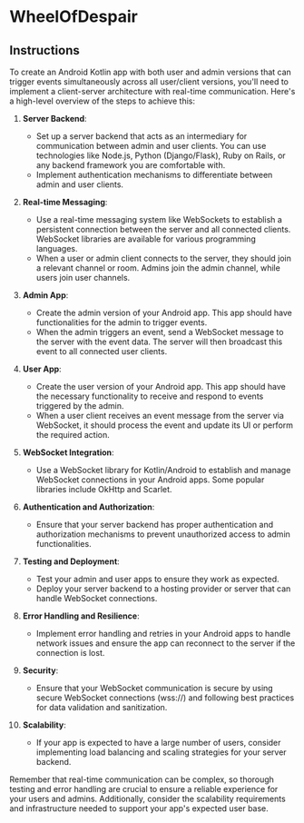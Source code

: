 # WheelOfDespair

## Instructions
To create an Android Kotlin app with both user and admin versions that can trigger events simultaneously across all user/client versions, you'll need to implement a client-server architecture with real-time communication. Here's a high-level overview of the steps to achieve this:

1. **Server Backend**:
   - Set up a server backend that acts as an intermediary for communication between admin and user clients. You can use technologies like Node.js, Python (Django/Flask), Ruby on Rails, or any backend framework you are comfortable with.
   - Implement authentication mechanisms to differentiate between admin and user clients.

2. **Real-time Messaging**:
   - Use a real-time messaging system like WebSockets to establish a persistent connection between the server and all connected clients. WebSocket libraries are available for various programming languages.
   - When a user or admin client connects to the server, they should join a relevant channel or room. Admins join the admin channel, while users join user channels.

3. **Admin App**:
   - Create the admin version of your Android app. This app should have functionalities for the admin to trigger events.
   - When the admin triggers an event, send a WebSocket message to the server with the event data. The server will then broadcast this event to all connected user clients.

4. **User App**:
   - Create the user version of your Android app. This app should have the necessary functionality to receive and respond to events triggered by the admin.
   - When a user client receives an event message from the server via WebSocket, it should process the event and update its UI or perform the required action.

5. **WebSocket Integration**:
   - Use a WebSocket library for Kotlin/Android to establish and manage WebSocket connections in your Android apps. Some popular libraries include OkHttp and Scarlet.

6. **Authentication and Authorization**:
   - Ensure that your server backend has proper authentication and authorization mechanisms to prevent unauthorized access to admin functionalities.

7. **Testing and Deployment**:
   - Test your admin and user apps to ensure they work as expected.
   - Deploy your server backend to a hosting provider or server that can handle WebSocket connections.

8. **Error Handling and Resilience**:
   - Implement error handling and retries in your Android apps to handle network issues and ensure the app can reconnect to the server if the connection is lost.

9. **Security**:
   - Ensure that your WebSocket communication is secure by using secure WebSocket connections (wss://) and following best practices for data validation and sanitization.

10. **Scalability**:
    - If your app is expected to have a large number of users, consider implementing load balancing and scaling strategies for your server backend.

Remember that real-time communication can be complex, so thorough testing and error handling are crucial to ensure a reliable experience for your users and admins. Additionally, consider the scalability requirements and infrastructure needed to support your app's expected user base.
